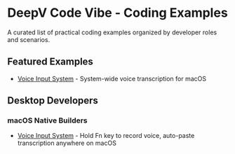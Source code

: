 # DeepV Code Vibe - Coding Examples

A curated list of practical coding examples organized by developer roles and scenarios.

## Featured Examples

- [Voice Input System](examples/desktop-developers/macos-native-builders/voice-input-system) - System-wide voice transcription for macOS

## Desktop Developers

### macOS Native Builders

- [Voice Input System](examples/desktop-developers/macos-native-builders/voice-input-system) - Hold Fn key to record voice, auto-paste transcription anywhere on macOS

